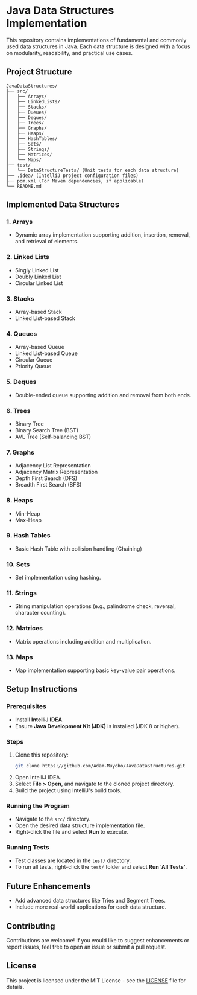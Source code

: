 
# Java Data Structures Implementation

This repository contains implementations of fundamental and commonly used data structures in Java. Each data structure is designed with a focus on modularity, readability, and practical use cases.

## **Project Structure**

```
JavaDataStructures/
├── src/
│   ├── Arrays/
│   ├── LinkedLists/
│   ├── Stacks/
│   ├── Queues/
│   ├── Deques/
│   ├── Trees/
│   ├── Graphs/
│   ├── Heaps/
│   ├── HashTables/
│   ├── Sets/
│   ├── Strings/
│   ├── Matrices/
│   └── Maps/
├── test/
│   └── DataStructureTests/ (Unit tests for each data structure)
├── .idea/ (IntelliJ project configuration files)
├── pom.xml (For Maven dependencies, if applicable)
└── README.md
```

## **Implemented Data Structures**

### **1. Arrays**
- Dynamic array implementation supporting addition, insertion, removal, and retrieval of elements.

### **2. Linked Lists**
- Singly Linked List
- Doubly Linked List
- Circular Linked List

### **3. Stacks**
- Array-based Stack
- Linked List-based Stack

### **4. Queues**
- Array-based Queue
- Linked List-based Queue
- Circular Queue
- Priority Queue

### **5. Deques**
- Double-ended queue supporting addition and removal from both ends.

### **6. Trees**
- Binary Tree
- Binary Search Tree (BST)
- AVL Tree (Self-balancing BST)

### **7. Graphs**
- Adjacency List Representation
- Adjacency Matrix Representation
- Depth First Search (DFS)
- Breadth First Search (BFS)

### **8. Heaps**
- Min-Heap
- Max-Heap

### **9. Hash Tables**
- Basic Hash Table with collision handling (Chaining)

### **10. Sets**
- Set implementation using hashing.

### **11. Strings**
- String manipulation operations (e.g., palindrome check, reversal, character counting).

### **12. Matrices**
- Matrix operations including addition and multiplication.

### **13. Maps**
- Map implementation supporting basic key-value pair operations.

## **Setup Instructions**

### Prerequisites
- Install **IntelliJ IDEA**.
- Ensure **Java Development Kit (JDK)** is installed (JDK 8 or higher).

### Steps
1. Clone this repository:
   ```bash
   git clone https://github.com/Adam-Muyobo/JavaDataStructures.git
   ```
2. Open IntelliJ IDEA.
3. Select **File > Open**, and navigate to the cloned project directory.
4. Build the project using IntelliJ's build tools.

### Running the Program
- Navigate to the `src/` directory.
- Open the desired data structure implementation file.
- Right-click the file and select **Run** to execute.

### Running Tests
- Test classes are located in the `test/` directory.
- To run all tests, right-click the `test/` folder and select **Run 'All Tests'**.

## **Future Enhancements**
- Add advanced data structures like Tries and Segment Trees.
- Include more real-world applications for each data structure.

## **Contributing**
Contributions are welcome! If you would like to suggest enhancements or report issues, feel free to open an issue or submit a pull request.

## **License**
This project is licensed under the MIT License - see the [LICENSE](LICENSE) file for details.
